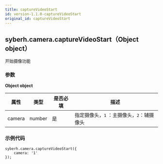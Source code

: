 ```yaml
---
title: captureVideoStart
id: version-1.1.0-captureVideoStart
original_id: captureVideoStart
---
```





## syberh.camera.captureVideoStart（Object object）


开始摄像功能



### **参数**

**Object object**

| 属性   | 类型   | 是否必填 | 描述                                      |
| ------ | ------ | -------- | ----------------------------------------- |
| camera | number | 是        | 指定摄像头，`1` ：主摄像头，`2`：辅摄像头 |



### **示例代码**

```
syberh.camera.captureVideoStart({
	camera: '1'
});
```

